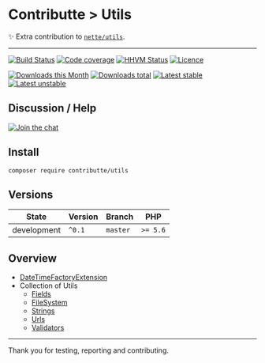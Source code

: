 # Contributte > Utils

:sparkles: Extra contribution to [`nette/utils`](https://github.com/nette/utils).

-----

[![Build Status](https://img.shields.io/travis/contributte/utils.svg?style=flat-square)](https://travis-ci.org/contributte/utils)
[![Code coverage](https://img.shields.io/coveralls/contributte/utils.svg?style=flat-square)](https://coveralls.io/r/contributte/utils)
[![HHVM Status](https://img.shields.io/hhvm/contributte/utils.svg?style=flat-square)](http://hhvm.h4cc.de/package/contributte/utils)
[![Licence](https://img.shields.io/packagist/l/contributte/utils.svg?style=flat-square)](https://packagist.org/packages/contributte/utils)

[![Downloads this Month](https://img.shields.io/packagist/dm/contributte/utils.svg?style=flat-square)](https://packagist.org/packages/contributte/utils)
[![Downloads total](https://img.shields.io/packagist/dt/contributte/utils.svg?style=flat-square)](https://packagist.org/packages/contributte/utils)
[![Latest stable](https://img.shields.io/packagist/v/contributte/utils.svg?style=flat-square)](https://packagist.org/packages/contributte/utils)
[![Latest unstable](https://img.shields.io/packagist/vpre/contributte/utils.svg?style=flat-square)](https://packagist.org/packages/contributte/utils)

## Discussion / Help

[![Join the chat](https://img.shields.io/gitter/room/contributte/contributte.svg?style=flat-square)](http://bit.ly/ctteg)

## Install

```
composer require contributte/utils
```

## Versions

| State       | Version | Branch   | PHP      |
|-------------|---------|----------|----------|
| development | `^0.1`  | `master` | `>= 5.6` |

## Overview

- [DateTimeFactoryExtension](https://github.com/contributte/utils/blob/master/.docs/README.md#datetime--datetimefactory)
- Collection of Utils
    - [Fields](https://github.com/contributte/utils/blob/master/.docs/README.md#fields)
    - [FileSystem](https://github.com/contributte/utils/blob/master/.docs/README.md#filesystem)
    - [Strings](https://github.com/contributte/utils/blob/master/.docs/README.md#strings)
    - [Urls](https://github.com/contributte/utils/blob/master/.docs/README.md#urls)
    - [Validators](https://github.com/contributte/utils/blob/master/.docs/README.md#validators)

---

Thank you for testing, reporting and contributing.
